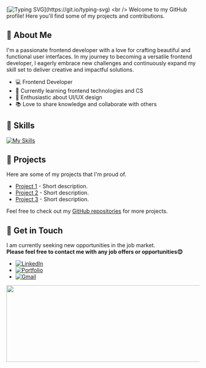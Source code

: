 [![Typing SVG](https://readme-typing-svg.demolab.com?font=Gloria+Hallelujah&size=25&pause=1000&color=09405F&background=e8b069&center=true&vCenter=true&random=false&width=800&lines=Hello+guys%2C+I'm+Sienna.+Welcome+to+my+page👋;I'm+a+passionate+learner+and+creator+in+Frontend.;)](https://git.io/typing-svg)
<br /> Welcome to my GitHub profile! Here you'll find some of my projects and contributions.

## :open_file_folder: About Me
I'm a passionate frontend developer with a love for crafting beautiful and functional user interfaces. 
In my journey to becoming a versatile frontend developer, I eagerly embrace new challenges and continuously expand my skill set to deliver creative and impactful solutions.

- 💻 Frontend Developer
- 🌱 Currently learning frontend technologies and CS
- 🎨 Enthusiastic about UI/UX design
- 📚 Love to share knowledge and collaborate with others

## :open_file_folder: Skills
[![My Skills](https://skillicons.dev/icons?i=html,css,js,react,redux,tailwind,git,github,powershell,vscode,vim)](https://skillicons.dev)

## :open_file_folder: Projects
Here are some of my projects that I'm proud of.

- [Project 1](link-to-project-1) - Short description.
- [Project 2](link-to-project-2) - Short description.
- [Project 3](link-to-project-3) - Short description.

Feel free to check out my [GitHub repositories](link-to-your-github) for more projects.

## :open_file_folder: Get in Touch

I am currently seeking new opportunities in the job market.
<br/> **Please feel free to contact me with any job offers or opportunities😊**

- [![LinkedIn](https://img.shields.io/badge/-LinkedIn-blue?style=flat-square&logo=linkedin&logoColor=white)](https://www.linkedin.com/in/your-profile-url) 
- [![Portfolio](https://img.shields.io/badge/-Portfolio-32435f?style=flat-square&logo=globe&logoColor=white)](https://your-portfolio-url.com)
- [![Gmail](https://img.shields.io/badge/-Gmail-red?style=flat-square&logo=gmail&logoColor=white)](mailto:your-email@example.com)


<img align="right" width="800" height="200" src="https://github.com/sgoldenbird/sgoldenbird/assets/141334764/8bc762b9-a1e1-4120-97bb-6a158ab8215e">




<!---
sgoldenbird/sgoldenbird is a ✨ special ✨ repository because its `README.md` (this file) appears on your GitHub profile.
You can click the Preview link to take a look at your changes.
--->
